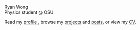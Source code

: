 Ryan Wong \
Physics student @ OSU 

Read my <a href = "bio.html"> profile </a>, 
browse my <a href = "projects.html">projects</a> and <a href = "posts.html">posts</a>, or
view my <a href = "CV.html">CV</a>.


